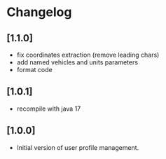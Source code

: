 # Changelog

## [1.1.0]

- fix coordinates extraction (remove leading chars)
- add named vehicles and units parameters
- format code

## [1.0.1]

- recompile with java 17

## [1.0.0]

- Initial version of user profile management.
